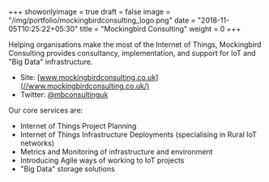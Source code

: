 +++
showonlyimage = true
draft = false
image = "/img/portfolio/mockingbirdconsulting_logo.png"
date = "2018-11-05T10:25:22+05:30"
title = "Mockingbird Consulting"
weight = 0
+++

Helping organisations make the most of the Internet of Things, Mockingbird Consulting provides consultancy, implementation, and support for IoT and "Big Data" infrastructure.
<!--more-->

- Site: [www.mockingbirdconsulting.co.uk](//www.mockingbirdconsulting.co.uk/)
- Twitter: [@mbconsultinguk](//twitter.com/mbconsultinguk)


Our core services are:

- Internet of Things Project Planning
- Internet of Things Infrastructure Deployments (specialising in Rural IoT networks)
- Metrics and Monitoring of infrastructure and environment
- Introducing Agile ways of working to IoT projects
- "Big Data" storage solutions
